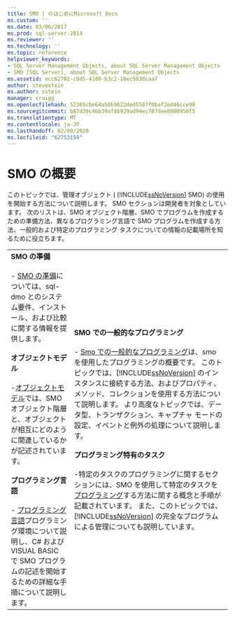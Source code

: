 ```yaml
---
title: SMO | のはじめにMicrosoft Docs
ms.custom: ''
ms.date: 03/06/2017
ms.prod: sql-server-2014
ms.reviewer: ''
ms.technology: ''
ms.topic: reference
helpviewer_keywords:
- SQL Server Management Objects, about SQL Server Management Objects
- SMO [SQL Server], about SQL Server Management Objects
ms.assetid: ecc62702-c0d5-4180-b3c2-16ec5030caa7
author: stevestein
ms.author: sstein
manager: craigg
ms.openlocfilehash: 52365cbe64a50b9622ded5587f0baf2ed46cce98
ms.sourcegitcommit: b87d36c46b39af8b929ad94ec707dee8800950f5
ms.translationtype: MT
ms.contentlocale: ja-JP
ms.lasthandoff: 02/08/2020
ms.locfileid: "62753159"
---
```

# <a name="getting-started-in-smo"></a>SMO の概要
  このトピックでは、管理オブジェクト ( [!INCLUDE[ssNoVersion](../../includes/ssnoversion-md.md)] SMO) の使用を開始する方法について説明します。 SMO セクションは開発者を対象としています。 次のリストは、SMO オブジェクト階層、SMO でプログラムを作成するための準備方法、異なるプログラミング言語で SMO プログラムを作成する方法、一般的および特定のプログラミング タスクについての情報の記載場所を知るために役立ちます。  
  
|||  
|-|-|  
|**SMO の準備**<br /><br /> -   [SMO の準備](../../database-engine/dev-guide/preparing-to-use-smo.md)については、sql-dmo とのシステム要件、インストール、および比較に関する情報を提供します。<br /><br /> **オブジェクトモデル**<br /><br /> -[オブジェクトモデル](smo-object-model.md)では、SMO オブジェクト階層と、オブジェクトが相互にどのように関連しているかが記述されています。<br /><br /> **プログラミング言語**<br /><br /> -   [プログラミング言語](smo-programming-languages.md)プログラミング環境について説明し、C# および VISUAL BASIC で SMO プログラムの記述を開始するための詳細な手順について説明します。|**SMO での一般的なプログラミング**<br /><br /> -   [Smo での一般的なプログラミング](create-program/creating-smo-programs.md)は、smo を使用したプログラミングの概要です。 このトピックでは、[!INCLUDE[ssNoVersion](../../includes/ssnoversion-md.md)] のインスタンスに接続する方法、およびプロパティ、メソッド、コレクションを使用する方法について説明します。 より高度なトピックでは、データ型、トランザクション、キャプチャ モードの設定、イベントと例外の処理について説明します。<br /><br /> **プログラミング特有のタスク**<br /><br /> -特定のタスクのプログラミングに関するセクションには、SMO を使用して特定のタスクを[プログラミング](tasks/programming-specific-tasks.md)する方法に関する概念と手順が記載されています。 また、このトピックでは、[!INCLUDE[ssNoVersion](../../includes/ssnoversion-md.md)] の完全なプログラムによる管理についても説明しています。|  
  
  
